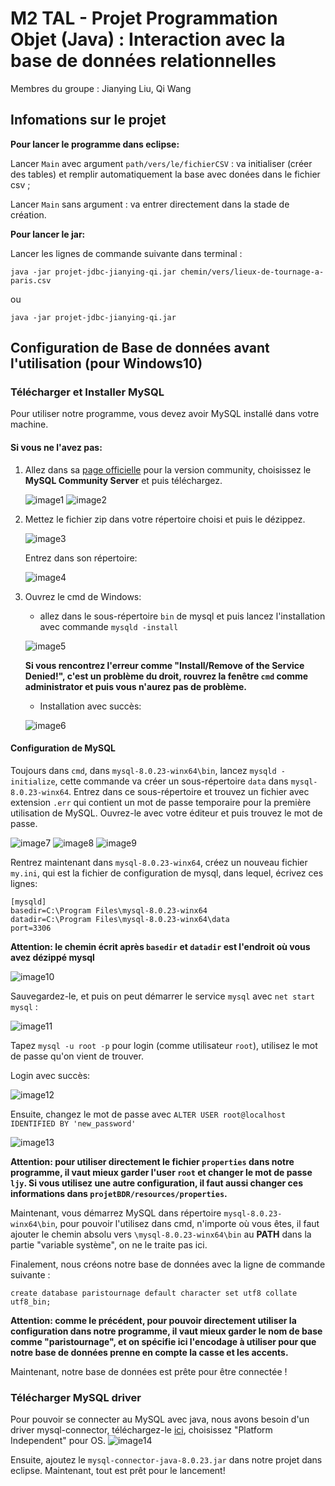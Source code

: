 # M2 TAL - Projet Programmation Objet (Java) : Interaction avec la base de données relationnelles

Membres du groupe : Jianying Liu, Qi Wang

## Infomations sur le projet

**Pour lancer le programme dans eclipse:**

Lancer `Main` avec argument `path/vers/le/fichierCSV` : va initialiser (créer des tables) et remplir automatiquement la base avec donées dans le fichier csv ;

Lancer `Main` sans argument : va entrer directement dans la stade de création.

**Pour lancer le jar:**

Lancer les lignes de commande suivante dans terminal :

`java -jar projet-jdbc-jianying-qi.jar chemin/vers/lieux-de-tournage-a-paris.csv`

ou

`java -jar projet-jdbc-jianying-qi.jar`

## Configuration de Base de données avant l'utilisation (pour Windows10)

### Télécharger et Installer MySQL

Pour utiliser notre programme, vous devez avoir MySQL installé dans votre machine.

#### Si vous ne l'avez pas:

1. Allez dans sa [page officielle](https://dev.mysql.com/downloads/) pour la version community, choisissez le **MySQL Community Server** et puis téléchargez.

    ![image1](img/image1.png)
    ![image2](img/image2.png)

2. Mettez le fichier zip dans votre répertoire choisi et puis le dézippez.

    ![image3](img/image3.png)

    Entrez dans son répertoire:
	
    ![image4](img/image4.png)

3. Ouvrez le cmd de Windows:

    - allez dans le sous-répertoire `bin` de mysql et puis lancez l'installation avec commande `mysqld -install`
	
    ![image5](img/image5.png)

    **Si vous rencontrez l'erreur comme "Install/Remove of the Service Denied!", c'est un problème du droit, rouvrez la fenêtre `cmd` comme administrator et puis vous n'aurez pas de problème.**

    - Installation avec succès:
		
    ![image6](img/image6.png)

#### Configuration de MySQL

Toujours dans `cmd`, dans `mysql-8.0.23-winx64\bin`, lancez `mysqld -initialize`, cette commande va créer un sous-répertoire `data` dans `mysql-8.0.23-winx64`. Entrez dans ce sous-répertoire et trouvez un fichier avec extension `.err` qui contient un mot de passe temporaire pour la première utilisation de MySQL. Ouvrez-le avec votre éditeur et puis trouvez le mot de passe.

![image7](img/image7.png)
![image8](img/image8.png)
![image9](img/image9.png)

Rentrez maintenant dans `mysql-8.0.23-winx64`, créez un nouveau fichier `my.ini`, qui est la fichier de configuration de mysql, dans lequel, écrivez ces lignes:

```
[mysqld]
basedir=C:\Program Files\mysql-8.0.23-winx64
datadir=C:\Program Files\mysql-8.0.23-winx64\data
port=3306
```

**Attention: le chemin écrit après `basedir` et `datadir` est l'endroit où vous avez dézippé mysql**

![image10](img/image10.png)

Sauvegardez-le, et puis on peut démarrer le service `mysql` avec `net start mysql` :

![image11](img/image11.png)

Tapez `mysql -u root -p` pour login (comme utilisateur `root`), utilisez le mot de passe qu'on vient de trouver.

Login avec succès:

![image12](img/image12.png)

Ensuite, changez le mot de passe avec `ALTER USER root@localhost IDENTIFIED BY 'new_password'`

![image13](img/image13.png)

**Attention: pour utiliser directement le fichier `properties` dans notre programme, il vaut mieux garder l'user `root` et changer le mot de passe `ljy`. Si vous utilisez une autre configuration, il faut aussi changer ces informations dans `projetBDR/resources/properties`.**

Maintenant, vous démarrez MySQL dans répertoire 
`mysql-8.0.23-winx64\bin`, pour pouvoir l'utilisez dans cmd, n'importe où vous êtes, il faut ajouter le chemin absolu vers `\mysql-8.0.23-winx64\bin` au **PATH** dans la partie "variable système", on ne le traite pas ici.

Finalement, nous créons notre base de données avec la ligne de commande suivante :

`create database paristournage default character set utf8 collate utf8_bin;`

**Attention: comme le précédent, pour pouvoir directement utiliser la configuration dans notre programme, il vaut mieux garder le nom de base comme "paristournage", et on spécifie ici l'encodage à utiliser pour que notre base de données prenne en compte la casse et les accents.**

Maintenant, notre base de données est prête pour être connectée !

### Télécharger MySQL driver

Pour pouvoir se connecter au MySQL avec java, nous avons besoin d'un driver mysql-connector, téléchargez-le [ici](https://dev.mysql.com/downloads/connector/j/), choisissez "Platform Independent" pour OS.
![image14](img/image14.png)

Ensuite, ajoutez le `mysql-connector-java-8.0.23.jar` dans notre projet dans eclipse. Maintenant, tout est prêt pour le lancement!
